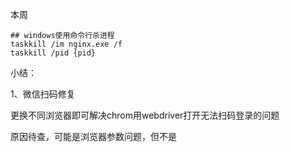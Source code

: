 本周



```shell
## windows使用命令行杀进程
taskkill /im nginx.exe /f
taskkill /pid {pid}
```



小结：

1、微信扫码修复

更换不同浏览器即可解决chrom用webdriver打开无法扫码登录的问题

原因待查，可能是浏览器参数问题，但不是